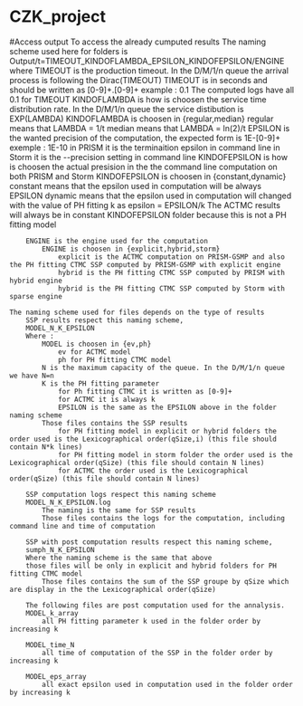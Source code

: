 # CZK_project
#Access output 
	To access the already cumputed results
	The naming scheme used here for folders is 
	Output/t=TIMEOUT_KINDOFLAMBDA_EPSILON_KINDOFEPSILON/ENGINE
	where 
		TIMEOUT is the production timeout. In the D/M/1/n queue the arrival process is following the Dirac(TIMEOUT) 
			TIMEOUT is in seconds and should be written as [0-9]+.[0-9]+ 
			example : 0.1 
			The computed logs have all 0.1 for TIMEOUT 
		KINDOFLAMBDA is how is choosen the service time distribution rate. In the D/M/1/n queue the service distibution is EXP(LAMBDA)
			KINDOFLAMBDA is choosen in {regular,median}
				regular means that LAMBDA = 1/t
				median means that LAMBDA = ln(2)/t
		EPSILON is the wanted  precision of the computation, the expected form is 1E-[0-9]+ exemple : 1E-10
			in PRISM it is the terminaition epsilon in command line
			in Storm it is the --precision setting in command line
		KINDOFEPSILON is how is choosen the actual presision in the the command line computation on both PRISM and Storm
			KINDOFEPSILON is choosen in {constant,dynamic}
				constant means that the epsilon used in computation will be always EPSILON 
				dynamic means that the epsilon used in computation will changed with the value of PH fitting k as epsilon = EPSILON/k 
				The ACTMC results will always be in constant KINDOFEPSILON folder because this is not a PH fitting model

		ENGINE is the engine used for the computation
			ENGINE is choosen in {explicit,hybrid,storm}
				explicit is the ACTMC computation on PRISM-GSMP and also the PH fitting CTMC SSP computed by PRISM-GSMP with explicit engine 
				hybrid is the PH fitting CTMC SSP computed by PRISM with hybrid engine 
				hybrid is the PH fitting CTMC SSP computed by Storm with sparse engine 

	The naming scheme used for files depends on the type of results
		SSP results respect this naming scheme, 
		MODEL_N_K_EPSILON
		Where :
			MODEL is choosen in {ev,ph}
				ev for ACTMC model
				ph for PH fitting CTMC model
			N is the maximum capacity of the queue. In the D/M/1/n queue we have N=n
			K is the PH fitting parameter 
				for Ph fitting CTMC it is written as [0-9]+
				for ACTMC it is always k 
				EPSILON is the same as the EPSILON above in the folder naming scheme
			Those files contains the SSP results 
				for PH fitting model in explicit or hybrid folders the order used is the Lexicographical order(qSize,i) (this file should contain N*k lines)
				for PH fitting model in storm folder the order used is the Lexicographical order(qSize) (this file should contain N lines)
				for ACTMC the order used is the Lexicographical order(qSize) (this file should contain N lines)
		
		SSP computation logs respect this naming scheme
		MODEL_N_K_EPSILON.log
			The naming is the same for SSP results 
			Those files contains the logs for the computation, including command line and time of computation 
				
		SSP with post computation results respect this naming scheme, 
		sumph_N_K_EPSILON
		Where the naming scheme is the same that above 
		those files will be only in explicit and hybrid folders for PH fitting CTMC model
			Those files contains the sum of the SSP groupe by qSize which are display in the the Lexicographical order(qSize) 

		The following files are post computation used for the annalysis.   
		MODEL_k_array
			all PH fitting parameter k used in the folder order by increasing k
		
		MODEL_time_N
			all time of computation of the SSP in the folder order by increasing k

		MODEL_eps_array
			all exact epsilon used in computation used in the folder order by increasing k

